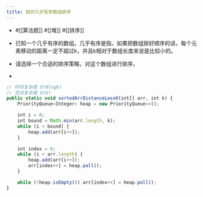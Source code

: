 ```yaml
---
title: 相对几乎有序数组排序
---
```


- #[[算法题]] #[[堆]] #[[排序]]

- 已知一个几乎有序的数组。几乎有序是指，如果把数组排好顺序的话，每个元素移动的距离一定不超过k，并且k相对于数组长度来说是比较小的。

- 请选择一个合适的排序策略，对这个数组进行排序。

- 
```javascript
// 时间复杂度 O(NlogK)
// 空间复杂度 O(K)
public static void sortedArrDistanceLessK(int[] arr, int k) {
    PriorityQueue<Integer> heap = new PriorityQueue<>();

    int i = 0;
    int bound = Math.min(arr.length, k);
    while (i < bound) {
        heap.add(arr[i++]);
    }

    int index = 0;
    while (i < arr.length) {
        heap.add(arr[i++]);
        arr[index++] = heap.poll();
    }

    while (!heap.isEmpty()) arr[index++] = heap.poll();
}
```
